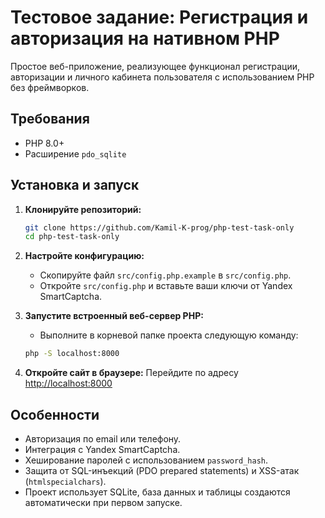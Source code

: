 # Тестовое задание: Регистрация и авторизация на нативном PHP

Простое веб-приложение, реализующее функционал регистрации, авторизации и личного кабинета пользователя с использованием PHP без фреймворков.

## Требования

*   PHP 8.0+
*   Расширение `pdo_sqlite`

## Установка и запуск

1.  **Клонируйте репозиторий:**
    ```bash
    git clone https://github.com/Kamil-K-prog/php-test-task-only
    cd php-test-task-only
    ```

2.  **Настройте конфигурацию:**
    *   Скопируйте файл `src/config.php.example` в `src/config.php`.
    *   Откройте `src/config.php` и вставьте ваши ключи от Yandex SmartCaptcha.

3.  **Запустите встроенный веб-сервер PHP:**
    *   Выполните в корневой папке проекта следующую команду:
    ```bash
    php -S localhost:8000
    ```

4.  **Откройте сайт в браузере:**
    Перейдите по адресу [http://localhost:8000](http://localhost:8000)

## Особенности

*   Авторизация по email или телефону.
*   Интеграция с Yandex SmartCaptcha.
*   Хеширование паролей с использованием `password_hash`.
*   Защита от SQL-инъекций (PDO prepared statements) и XSS-атак (`htmlspecialchars`).
*   Проект использует SQLite, база данных и таблицы создаются автоматически при первом запуске.
